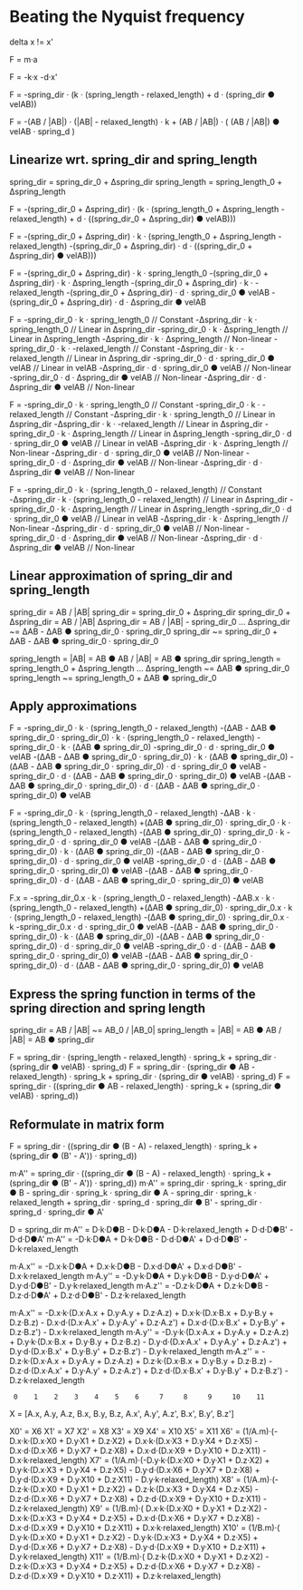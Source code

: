 # Beating the Nyquist frequency

delta x != x'

F = m·a

F = -k·x -d·x'

F = -spring_dir · (k · (spring_length - relaxed_length) + d · (spring_dir ● velAB))

F = -(AB / |AB|) · (|AB| - relaxed_length) · k + (AB / |AB|) · ( (AB / |AB|) ● velAB · spring_d )

## Linearize wrt. spring_dir and spring_length

spring_dir    = spring_dir_0 + Δspring_dir
spring_length = spring_length_0 + Δspring_length

F = -(spring_dir_0 + Δspring_dir) · (k · (spring_length_0 + Δspring_length - relaxed_length) + d · ((spring_dir_0 + Δspring_dir) ● velAB)))

F =
    -(spring_dir_0 + Δspring_dir) · k · (spring_length_0 + Δspring_length - relaxed_length)
    -(spring_dir_0 + Δspring_dir) · d · ((spring_dir_0 + Δspring_dir) ● velAB)))

F =
    -(spring_dir_0 + Δspring_dir) · k · spring_length_0
    -(spring_dir_0 + Δspring_dir) · k · Δspring_length
    -(spring_dir_0 + Δspring_dir) · k · -relaxed_length
    -(spring_dir_0 + Δspring_dir) · d · spring_dir_0 ● velAB
    -(spring_dir_0 + Δspring_dir) · d · Δspring_dir ● velAB

F =
    -spring_dir_0 · k · spring_length_0        // Constant
    -Δspring_dir  · k · spring_length_0        // Linear in Δspring_dir
    -spring_dir_0 · k · Δspring_length         // Linear in Δspring_length
    -Δspring_dir  · k · Δspring_length         // Non-linear
    -spring_dir_0 · k · -relaxed_length        // Constant
    -Δspring_dir  · k · -relaxed_length        // Linear in Δspring_dir
    -spring_dir_0 · d · spring_dir_0 ● velAB   // Linear in velAB
    -Δspring_dir  · d · spring_dir_0 ● velAB   // Non-linear
    -spring_dir_0 · d · Δspring_dir ● velAB    // Non-linear
    -Δspring_dir  · d · Δspring_dir ● velAB    // Non-linear

F =
    -spring_dir_0 · k · spring_length_0        // Constant
    -spring_dir_0 · k · -relaxed_length        // Constant
    -Δspring_dir  · k · spring_length_0        // Linear in Δspring_dir
    -Δspring_dir  · k · -relaxed_length        // Linear in Δspring_dir
    -spring_dir_0 · k · Δspring_length         // Linear in Δspring_length
    -spring_dir_0 · d · spring_dir_0 ● velAB   // Linear in velAB
    -Δspring_dir  · k · Δspring_length         // Non-linear
    -Δspring_dir  · d · spring_dir_0 ● velAB   // Non-linear
    -spring_dir_0 · d · Δspring_dir ● velAB    // Non-linear
    -Δspring_dir  · d · Δspring_dir ● velAB    // Non-linear

F =
    -spring_dir_0 · k · (spring_length_0 - relaxed_length)   // Constant
    -Δspring_dir  · k · (spring_length_0 - relaxed_length)   // Linear in Δspring_dir
    -spring_dir_0 · k · Δspring_length                       // Linear in Δspring_length
    -spring_dir_0 · d · spring_dir_0 ● velAB                 // Linear in velAB
    -Δspring_dir  · k · Δspring_length                       // Non-linear
    -Δspring_dir  · d · spring_dir_0 ● velAB                 // Non-linear
    -spring_dir_0 · d · Δspring_dir ● velAB                  // Non-linear
    -Δspring_dir  · d · Δspring_dir ● velAB                  // Non-linear

## Linear approximation of spring_dir and spring_length

spring_dir = AB / |AB|
spring_dir = spring_dir_0 + Δspring_dir
spring_dir_0 + Δspring_dir = AB / |AB|
Δspring_dir = AB / |AB| - spring_dir_0
...
Δspring_dir ~= ΔAB - ΔAB ● spring_dir_0 · spring_dir_0
spring_dir ~= spring_dir_0 + ΔAB - ΔAB ● spring_dir_0 · spring_dir_0

spring_length = |AB| = AB ● AB / |AB| = AB ● spring_dir
spring_length = spring_length_0 + Δspring_length
...
Δspring_length ~= ΔAB ● spring_dir_0
spring_length ~= spring_length_0 + ΔAB ● spring_dir_0

## Apply approximations

F =
    -spring_dir_0 · k · (spring_length_0 - relaxed_length)
    -(ΔAB - ΔAB ● spring_dir_0 · spring_dir_0) · k · (spring_length_0 - relaxed_length)
    -spring_dir_0 · k · (ΔAB ● spring_dir_0)
    -spring_dir_0 · d · spring_dir_0 ● velAB
    -(ΔAB - ΔAB ● spring_dir_0 · spring_dir_0)  · k · (ΔAB ● spring_dir_0)
    -(ΔAB - ΔAB ● spring_dir_0 · spring_dir_0)  · d · spring_dir_0 ● velAB
    -spring_dir_0 · d · (ΔAB - ΔAB ● spring_dir_0 · spring_dir_0) ● velAB
    -(ΔAB - ΔAB ● spring_dir_0 · spring_dir_0)  · d · (ΔAB - ΔAB ● spring_dir_0 · spring_dir_0) ● velAB

F =
    -spring_dir_0 · k · (spring_length_0 - relaxed_length)
    -ΔAB · k · (spring_length_0 - relaxed_length)
    +(ΔAB ● spring_dir_0) · spring_dir_0 · k · (spring_length_0 - relaxed_length)
    -(ΔAB ● spring_dir_0) · spring_dir_0 · k
    -spring_dir_0 · d · spring_dir_0 ● velAB
    -(ΔAB - ΔAB ● spring_dir_0 · spring_dir_0)  · k · (ΔAB ● spring_dir_0)
    -(ΔAB - ΔAB ● spring_dir_0 · spring_dir_0)  · d · spring_dir_0 ● velAB
    -spring_dir_0 · d · (ΔAB - ΔAB ● spring_dir_0 · spring_dir_0) ● velAB
    -(ΔAB - ΔAB ● spring_dir_0 · spring_dir_0)  · d · (ΔAB - ΔAB ● spring_dir_0 · spring_dir_0) ● velAB

F.x =
    -spring_dir_0.x · k · (spring_length_0 - relaxed_length)
    -ΔAB.x · k · (spring_length_0 - relaxed_length)
    +(ΔAB ● spring_dir_0) · spring_dir_0.x · k · (spring_length_0 - relaxed_length)
    -(ΔAB ● spring_dir_0) · spring_dir_0.x · k
    -spring_dir_0.x · d · spring_dir_0 ● velAB
    -(ΔAB - ΔAB ● spring_dir_0 · spring_dir_0)  · k · (ΔAB ● spring_dir_0)
    -(ΔAB - ΔAB ● spring_dir_0 · spring_dir_0)  · d · spring_dir_0 ● velAB
    -spring_dir_0 · d · (ΔAB - ΔAB ● spring_dir_0 · spring_dir_0) ● velAB
    -(ΔAB - ΔAB ● spring_dir_0 · spring_dir_0)  · d · (ΔAB - ΔAB ● spring_dir_0 · spring_dir_0) ● velAB


## Express the spring function in terms of the spring direction and spring length

spring_dir = AB / |AB| ~= AB_0 / |AB_0|
spring_length = |AB| = AB ● AB / |AB| = AB ● spring_dir

F = spring_dir · (spring_length    - relaxed_length) · spring_k + spring_dir · (spring_dir ● velAB) · spring_d)
F = spring_dir · (spring_dir ● AB  - relaxed_length) · spring_k + spring_dir · (spring_dir ● velAB) · spring_d)
F = spring_dir · ((spring_dir ● AB - relaxed_length) · spring_k + (spring_dir ● velAB) · spring_d))

## Reformulate in matrix form

F = spring_dir · ((spring_dir ● (B - A) - relaxed_length) · spring_k + (spring_dir ● (B' - A')) · spring_d))

m·A'' = spring_dir · ((spring_dir ● (B - A) - relaxed_length) · spring_k + (spring_dir ● (B' - A')) · spring_d))
m·A'' = spring_dir · spring_k · spring_dir ● B - spring_dir · spring_k · spring_dir ● A - spring_dir · spring_k · relaxed_length + spring_dir · spring_d · spring_dir ● B' - spring_dir · spring_d · spring_dir ● A'

D = spring_dir
m·A'' = D·k·D●B - D·k·D●A - D·k·relaxed_length + D·d·D●B' - D·d·D●A'
m·A'' = -D·k·D●A + D·k·D●B - D·d·D●A' + D·d·D●B' - D·k·relaxed_length

m·A.x'' = -D.x·k·D●A + D.x·k·D●B - D.x·d·D●A' + D.x·d·D●B' - D.x·k·relaxed_length
m·A.y'' = -D.y·k·D●A + D.y·k·D●B - D.y·d·D●A' + D.y·d·D●B' - D.y·k·relaxed_length
m·A.z'' = -D.z·k·D●A + D.z·k·D●B - D.z·d·D●A' + D.z·d·D●B' - D.z·k·relaxed_length

m·A.x'' = -D.x·k·(D.x·A.x + D.y·A.y + D.z·A.z) + D.x·k·(D.x·B.x + D.y·B.y + D.z·B.z) - D.x·d·(D.x·A.x' + D.y·A.y' + D.z·A.z') + D.x·d·(D.x·B.x' + D.y·B.y' + D.z·B.z') - D.x·k·relaxed_length
m·A.y'' = -D.y·k·(D.x·A.x + D.y·A.y + D.z·A.z) + D.y·k·(D.x·B.x + D.y·B.y + D.z·B.z) - D.y·d·(D.x·A.x' + D.y·A.y' + D.z·A.z') + D.y·d·(D.x·B.x' + D.y·B.y' + D.z·B.z') - D.y·k·relaxed_length
m·A.z'' = -D.z·k·(D.x·A.x + D.y·A.y + D.z·A.z) + D.z·k·(D.x·B.x + D.y·B.y + D.z·B.z) - D.z·d·(D.x·A.x' + D.y·A.y' + D.z·A.z') + D.z·d·(D.x·B.x' + D.y·B.y' + D.z·B.z') - D.z·k·relaxed_length

     0    1    2    3    4    5    6     7     8     9     10    11
X = [A.x, A.y, A.z, B.x, B.y, B.z, A.x', A.y', A.z', B.x', B.y', B.z']

X0'  = X6
X1'  = X7
X2'  = X8
X3'  = X9
X4'  = X10
X5'  = X11
X6'  = (1/A.m)·(-D.x·k·(D.x·X0 + D.y·X1 + D.z·X2) + D.x·k·(D.x·X3 + D.y·X4 + D.z·X5) - D.x·d·(D.x·X6 + D.y·X7 + D.z·X8) + D.x·d·(D.x·X9 + D.y·X10 + D.z·X11) - D.x·k·relaxed_length)
X7'  = (1/A.m)·(-D.y·k·(D.x·X0 + D.y·X1 + D.z·X2) + D.y·k·(D.x·X3 + D.y·X4 + D.z·X5) - D.y·d·(D.x·X6 + D.y·X7 + D.z·X8) + D.y·d·(D.x·X9 + D.y·X10 + D.z·X11) - D.y·k·relaxed_length)
X8'  = (1/A.m)·(-D.z·k·(D.x·X0 + D.y·X1 + D.z·X2) + D.z·k·(D.x·X3 + D.y·X4 + D.z·X5) - D.z·d·(D.x·X6 + D.y·X7 + D.z·X8) + D.z·d·(D.x·X9 + D.y·X10 + D.z·X11) - D.z·k·relaxed_length)
X9'  = (1/B.m)·( D.x·k·(D.x·X0 + D.y·X1 + D.z·X2) - D.x·k·(D.x·X3 + D.y·X4 + D.z·X5) + D.x·d·(D.x·X6 + D.y·X7 + D.z·X8) - D.x·d·(D.x·X9 + D.y·X10 + D.z·X11) + D.x·k·relaxed_length)
X10' = (1/B.m)·( D.y·k·(D.x·X0 + D.y·X1 + D.z·X2) - D.y·k·(D.x·X3 + D.y·X4 + D.z·X5) + D.y·d·(D.x·X6 + D.y·X7 + D.z·X8) - D.y·d·(D.x·X9 + D.y·X10 + D.z·X11) + D.y·k·relaxed_length)
X11' = (1/B.m)·( D.z·k·(D.x·X0 + D.y·X1 + D.z·X2) - D.z·k·(D.x·X3 + D.y·X4 + D.z·X5) + D.z·d·(D.x·X6 + D.y·X7 + D.z·X8) - D.z·d·(D.x·X9 + D.y·X10 + D.z·X11) + D.z·k·relaxed_length)
